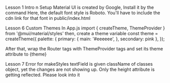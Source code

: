Lesson 1 Intro n Setup
Material UI is created by Google,
Install it by the command <!--? npm install @mui/material -->
Here, the default font style is Roboto. You'll have to include the cdn link for that font in public/index.html
<!--! ============================================================================================================== -->

Lesson 6 Custom Themes
In App.js import { createTheme, ThemeProvider } from '@mui/material/styles'
then, create a theme variable const theme = createTheme({
  palette: {
    primary: {
      main: '#eeeeee',
    },
    secondary: pink
  },
});

After that, wrap the Router tags with ThemeProvider tags and set its theme attribute to {theme}

<!--! ============================================================================================================== -->
Lesson 7 Error for makeStyles
textField is given className of classes object, yet the changes are not showing up. Only the height attribute is getting reflected. Please look into it